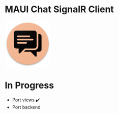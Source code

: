 # MAUI Chat SignalR Client

![Xamarin Chat SignalR Icon](docs/icon.png)

# In Progress
- Port views ✔️
- Port backend
